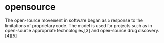 # opensource
The open-source movement in software began as a response to the limitations of proprietary code. The model is used for projects such as in open-source appropriate technologies,[3] and open-source drug discovery.[4][5]
